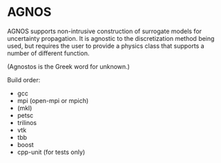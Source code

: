 AGNOS
=====

AGNOS supports non-intrusive construction of surrogate models for uncertainty
propagation. It is agnostic to the discretization method being used, but
requires the user to provide a physics class that supports a number of
different function. 

(Agnostos is the Greek word for unknown.)

Build order:

* gcc
* mpi (open-mpi or mpich)
* (mkl)
* petsc
* trilinos
* vtk
* tbb
* boost 
* cpp-unit (for tests only)